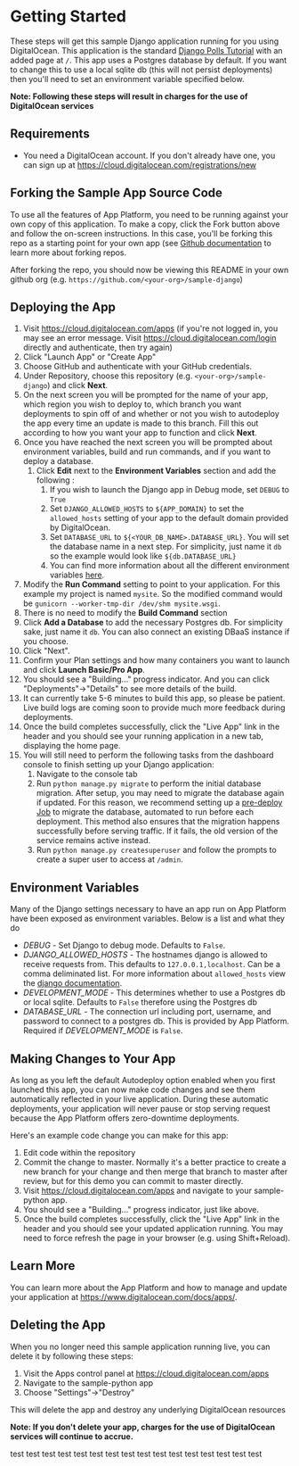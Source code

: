 # Getting Started #

These steps will get this sample Django application running for you using DigitalOcean.
This application is the standard [Django Polls Tutorial](https://docs.djangoproject.com/en/3.1/intro/tutorial01/) with an added page at `/`.
This app uses a Postgres database by default. If you want to change this to use 
a local sqlite db (this will not persist deployments) then you'll need to set
an environment variable specified below.

**Note: Following these steps will result in charges for the use of DigitalOcean services**

## Requirements

* You need a DigitalOcean account. If you don't already have one, you can sign up at https://cloud.digitalocean.com/registrations/new
    
## Forking the Sample App Source Code

To use all the features of App Platform, you need to be running against your own copy of this application. To make a copy, click the Fork button above and follow the on-screen instructions. In this case, you'll be forking this repo as a starting point for your own app (see [Github documentation](https://docs.github.com/en/github/getting-started-with-github/fork-a-repo) to learn more about forking repos.

After forking the repo, you should now be viewing this README in your own github org (e.g. `https://github.com/<your-org>/sample-django`)

## Deploying the App ##

1. Visit https://cloud.digitalocean.com/apps (if you're not logged in, you may see an error message. Visit https://cloud.digitalocean.com/login directly and authenticate, then try again)
1. Click "Launch App" or "Create App"
1. Choose GitHub and authenticate with your GitHub credentials.
1. Under Repository, choose this repository (e.g. `<your-org>/sample-django`) and click **Next**.
1. On the next screen you will be prompted for the name of your app, which region you wish to deploy to, which branch you want deployments to spin off of and whether or not you wish to autodeploy the app every time an update is made to this branch. Fill this out according to how you want your app to function and click **Next**.
1. Once you have reached the next screen you will be prompted about environment variables, build and run commands, and if you want to deploy a database. 
    1. Click **Edit** next to the **Environment Variables** section and add the following :
        1. If you wish to launch the Django app in Debug mode, set `DEBUG` to `True`
        1. Set `DJANGO_ALLOWED_HOSTS` to `${APP_DOMAIN}` to set the `allowed_hosts` setting of your app to the default domain provided by DigitalOcean.
        1. Set `DATABASE_URL` to `${<YOUR_DB_NAME>.DATABASE_URL}`. You will set the database name in a next step. For simplicity, just name it `db` so the example would look like `${db.DATABASE_URL}`
        1. You can find more information about all the different environment variables [here](#environment-variables).
1. Modify the **Run Command** setting to point to your application. For this example my project is named `mysite`. So the modified command would be `gunicorn --worker-tmp-dir /dev/shm mysite.wsgi`. 
1. There is no need to modify the **Build Command** section
1. Click **Add a Database** to add the necessary Postgres db. For simplicity sake, just name it `db`. You can also connect an existing DBaaS instance if you choose. 
1. Click "Next".
1. Confirm your Plan settings and how many containers you want to launch and click **Launch Basic/Pro App**.
1. You should see a "Building..." progress indicator. And you can click "Deployments"→"Details" to see more details of the build.
1. It can currently take 5-6 minutes to build this app, so please be patient. Live build logs are coming soon to provide much more feedback during deployments.
1. Once the build completes successfully, click the "Live App" link in the header and you should see your running application in a new tab, displaying the home page.
1. You will still need to perform the following tasks from the dashboard console to finish setting up your Django application:
    1. Navigate to the console tab
    1. Run `python manage.py migrate` to perform the initial database migration. After setup, you may need to migrate the database again if updated. For this reason, we recommend setting up a [pre-deploy Job](https://docs.digitalocean.com/products/app-platform/how-to/manage-jobs/) to migrate the database, automated to run before each deployment. This method also ensures that the migration happens successfully before serving traffic. If it fails, the old version of the service remains active instead.
    1. Run `python manage.py createsuperuser` and follow the prompts to create a super user to access at `/admin`.

## Environment Variables ##
Many of the Django settings necessary to have an app run on App Platform have been exposed as environment variables. Below 
is a list and what they do

* *DEBUG* - Set Django to debug mode. Defaults to `False`.
* *DJANGO_ALLOWED_HOSTS* - The hostnames django is allowed to receive requests from. This defaults to `127.0.0.1,localhost`. Can be a comma deliminated list. For more information about `allowed_hosts` view the [django documentation](https://docs.djangoproject.com/en/3.1/ref/settings/#allowed-hosts).
* *DEVELOPMENT_MODE* - This determines whether to use a Postgres db or local sqlite. Defaults to `False` therefore using the Postgres db
* *DATABASE_URL* - The connection url including port, username, and password to connect to a postgres db. This is provided by App Platform. Required if *DEVELOPMENT_MODE* is `False`.

## Making Changes to Your App ##

As long as you left the default Autodeploy option enabled when you first launched this app, you can now make code changes and see them automatically reflected in your live application. During these automatic deployments, your application will never pause or stop serving request because the App Platform offers zero-downtime deployments.

Here's an example code change you can make for this app:
1. Edit code within the repository
1. Commit the change to master. Normally it's a better practice to create a new branch for your change and then merge that branch to master after review, but for this demo you can commit to master directly.
1. Visit https://cloud.digitalocean.com/apps and navigate to your sample-python app.
1. You should see a "Building..." progress indicator, just like above.
1. Once the build completes successfully, click the "Live App" link in the header and you should see your updated application running. You may need to force refresh the page in your browser (e.g. using Shift+Reload).

## Learn More ##

You can learn more about the App Platform and how to manage and update your application at https://www.digitalocean.com/docs/apps/.


## Deleting the App #

When you no longer need this sample application running live, you can delete it by following these steps:
1. Visit the Apps control panel at https://cloud.digitalocean.com/apps
1. Navigate to the sample-python app
1. Choose "Settings"->"Destroy"

This will delete the app and destroy any underlying DigitalOcean resources

**Note: If you don't delete your app, charges for the use of DigitalOcean services will continue to accrue.**

test test test
test test test test
test test test
test test test
test test test